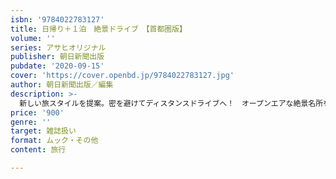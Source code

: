 ```yaml
---
isbn: '9784022783127'
title: 日帰り＋１泊　絶景ドライブ　【首都圏版】
volume: ''
series: アサヒオリジナル
publisher: 朝日新聞出版
pubdate: '2020-09-15'
cover: 'https://cover.openbd.jp/9784022783127.jpg'
author: 朝日新聞出版／編集
description: >-
  新しい旅スタイルを提案。密を避けてディスタンスドライブへ！　オープンエアな絶景名所を中心に、グルメ・みやげ・宿情報などもあわせて紹介。約30の関東ドライブコースは、わかりやすいルート立てで使いやすい。
price: '900'
genre: ''
target: 雑誌扱い
format: ムック・その他
content: 旅行

---
```


